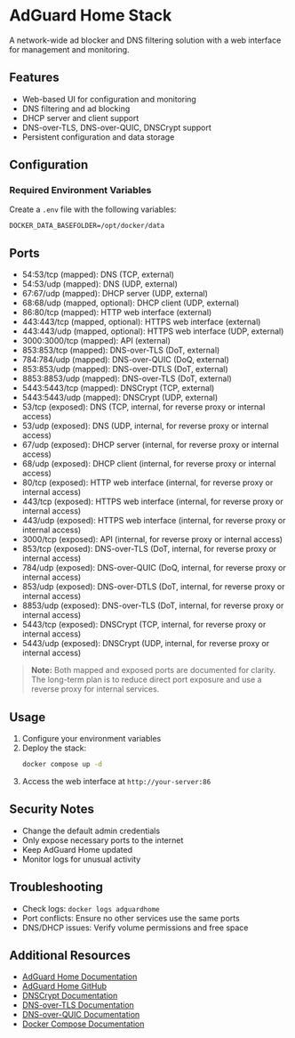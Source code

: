 # AdGuard Home Stack

A network-wide ad blocker and DNS filtering solution with a web interface for management and monitoring.

## Features
- Web-based UI for configuration and monitoring
- DNS filtering and ad blocking
- DHCP server and client support
- DNS-over-TLS, DNS-over-QUIC, DNSCrypt support
- Persistent configuration and data storage

## Configuration

### Required Environment Variables
Create a `.env` file with the following variables:
```env
DOCKER_DATA_BASEFOLDER=/opt/docker/data
```

## Ports

- 54:53/tcp (mapped): DNS (TCP, external)
- 54:53/udp (mapped): DNS (UDP, external)
- 67:67/udp (mapped): DHCP server (UDP, external)
- 68:68/udp (mapped, optional): DHCP client (UDP, external)
- 86:80/tcp (mapped): HTTP web interface (external)
- 443:443/tcp (mapped, optional): HTTPS web interface (external)
- 443:443/udp (mapped, optional): HTTPS web interface (UDP, external)
- 3000:3000/tcp (mapped): API (external)
- 853:853/tcp (mapped): DNS-over-TLS (DoT, external)
- 784:784/udp (mapped): DNS-over-QUIC (DoQ, external)
- 853:853/udp (mapped): DNS-over-DTLS (DoT, external)
- 8853:8853/udp (mapped): DNS-over-TLS (DoT, external)
- 5443:5443/tcp (mapped): DNSCrypt (TCP, external)
- 5443:5443/udp (mapped): DNSCrypt (UDP, external)
- 53/tcp (exposed): DNS (TCP, internal, for reverse proxy or internal access)
- 53/udp (exposed): DNS (UDP, internal, for reverse proxy or internal access)
- 67/udp (exposed): DHCP server (internal, for reverse proxy or internal access)
- 68/udp (exposed): DHCP client (internal, for reverse proxy or internal access)
- 80/tcp (exposed): HTTP web interface (internal, for reverse proxy or internal access)
- 443/tcp (exposed): HTTPS web interface (internal, for reverse proxy or internal access)
- 443/udp (exposed): HTTPS web interface (internal, for reverse proxy or internal access)
- 3000/tcp (exposed): API (internal, for reverse proxy or internal access)
- 853/tcp (exposed): DNS-over-TLS (DoT, internal, for reverse proxy or internal access)
- 784/udp (exposed): DNS-over-QUIC (DoQ, internal, for reverse proxy or internal access)
- 853/udp (exposed): DNS-over-DTLS (DoT, internal, for reverse proxy or internal access)
- 8853/udp (exposed): DNS-over-TLS (DoT, internal, for reverse proxy or internal access)
- 5443/tcp (exposed): DNSCrypt (TCP, internal, for reverse proxy or internal access)
- 5443/udp (exposed): DNSCrypt (UDP, internal, for reverse proxy or internal access)

> **Note:** Both mapped and exposed ports are documented for clarity. The long-term plan is to reduce direct port exposure and use a reverse proxy for internal services.

## Usage

1. Configure your environment variables
2. Deploy the stack:
   ```bash
   docker compose up -d
   ```
3. Access the web interface at `http://your-server:86`

## Security Notes
- Change the default admin credentials
- Only expose necessary ports to the internet
- Keep AdGuard Home updated
- Monitor logs for unusual activity

## Troubleshooting
- Check logs: `docker logs adguardhome`
- Port conflicts: Ensure no other services use the same ports
- DNS/DHCP issues: Verify volume permissions and free space

## Additional Resources
- [AdGuard Home Documentation](https://github.com/AdguardTeam/AdGuardHome/wiki)
- [AdGuard Home GitHub](https://github.com/AdguardTeam/AdGuardHome)
- [DNSCrypt Documentation](https://dnscrypt.info/)
- [DNS-over-TLS Documentation](https://tools.ietf.org/html/rfc7858)
- [DNS-over-QUIC Documentation](https://datatracker.ietf.org/doc/html/rfc9250)
- [Docker Compose Documentation](https://docs.docker.com/compose/) 